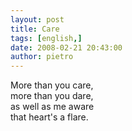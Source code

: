 ```yaml
---
layout: post
title: Care
tags: [english,]
date: 2008-02-21 20:43:00
author: pietro
---
```

More than you care,<br/>more than you dare,<br/>as well as me aware<br/>that heart's a flare.
